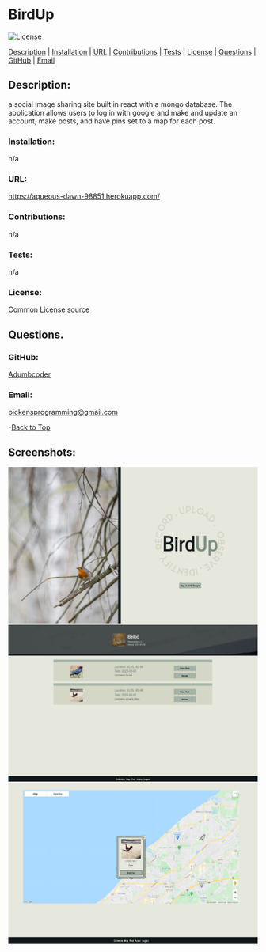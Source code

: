  
  # BirdUp 

  ![License](https://img.shields.io/static/v1?label=License&message=none&color=green)


  
  [Description](#description) |
    [Installation](#installation) |
    [URL](#url) |
    [Contributions](#contributions) |
    [Tests](#tests) |
    [License](#license) |
    [Questions](#questions) |
    [GitHub](#github) |
    [Email](#email)
    
  ## Description:
  a social image sharing site built in react with a mongo database. The application allows users to log in with google and make and update an account, make posts, and have pins set to a map for each post.

  ### Installation:
  n/a

  ### URL:
  https://aqueous-dawn-98851.herokuapp.com/

  ### Contributions:
  n/a

  ### Tests:
  n/a

  ### License:

  [Common License source](https://opensource.org/licenses)
  ## Questions.
  ### GitHub:
  [Adumbcoder](https://adumbcoder.github.io/PersonalProfile/)

  ### Email:
  pickensprogramming@gmail.com

  -[Back to Top](#)
## Screenshots:
![homepage screenshot](./hompage.jpg)
![user page screenshot](./userpage.jpg)
![map page screenshot](./earth.jpg)
